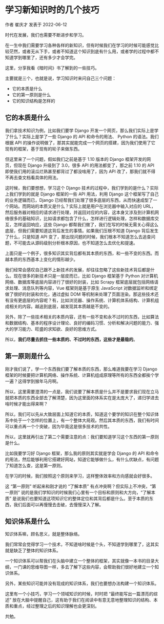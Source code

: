 
# 学习新知识时的几个技巧
 作者 崔庆才   发表于 2022-06-12   
 
时代在发展，我们也需要不断进步和学习。

在一生中我们需要学习各种各样的新知识，但有时候我们在学习的时候可能感觉比较茫然，或者无从下手，或者不知道这个知识到底有什么用，或者学的过程中都不知道学到哪里了，还有多少才会学完。

这里，分享我看《暗时间》书了解到的一些技巧。

主要就是三个，也就是说，学习知识时来问自己三个问题：

+ 它的本质是什么
+ 它的第一原则是什么
+ 它的知识结构是怎样的

## 它的本质是什么
我们拿技术知识为例，比如我们要学 Django 开发一个网页，那么我们实际上是学了什么？实际上是学了一些 Django 的 API 和命令的用法、 Python 的语法。我们根据 API 的操作说明做了，那其实就能完成一个网页的搭建，因为我们使用了它现有的框架，基于现有的轮子来做东西。

但这里来了一个问题，假如我们之前是基于 1.10 版本的 Django 框架开发的网页，但现在 Django 升级到了 3.0，很多 API 的用法都变了，那之前 1.10 的 API 即使我们用的滚瓜烂熟甚至都背过了都没啥用了，因为 API 改了，那我们就不得不再去查文档看具体的用法。

这时候，我们要想想，学习这个 Django 技术的过程中，我们学到的是什么？实际上我们学到的就是 Django 框架的一些 API 用法，利用 Django 这个框架写了自己的业务逻辑而已，Django 已经帮我们处理了很多底层的东西，从而快速成型了一个网站。而网站的本质又是什么？实际上就是用户在浏览器中输入对应的 URL，然后服务器对相应的请求进行处理，并返回对应的内容，这本身又涉及到计算机网络很多的基础知识，比如请求都包含了什么，怎样进行逻辑处理，怎样和数据库交互，怎样返回响应，这些 Django 都帮我们做了，我们在写的时候无需关心得这么底层，但我们需要知道这背后发生的事情。如果我们压根不知道 Django 背后发生了什么，只是知道 API 变了，那出现问题的时候，我们根本不知道怎么去追查问题，不可能去从源码级别分析根本原因，也不知道怎么去优化和提速。

上面只是一个例子，很多知识其实背后都有其本质的东西，和一些不变的东西。而越本质的东西基本上变化的情形越少。

我们经常会感叹自己跟不上新技术的发展，却往往忽略了这些新技术背后都是什么。现在很多的新技术只是一层皮而已，比如 Django 框架基于 Python 对计算机网络、数据库等底层内容进行了很好的封装，比如 Scrapy 框架底层就包括网络请求处理、消息队列等内容，Vue 框架则是基于原生 JavaScript 对数据监听和绑定做了很好的封装和优化，通过虚拟 DOM 等机制来处理了页面渲染。那这些技术还有没有更底层的内容呢？有，比如浏览器、操作系统、计算机体系结构、计算机组成相关的内容。越追到底层，越发现其本质越是不变的。

另外，除了一些技术相关的本质内容，还有一些不变和永不过时的东西，比如算法和数据结构、基本的程序设计理论、良好的编码习惯、分析和解决问题的能力、强大的学习能力、旺盛的求知欲、良好的思维方式。

所以，**我们尽量去抓住一些本质的、不过时的东西，这些才是最稳的**。

## 第一原则是什么
刚才我们说了，学一个东西我们要了解本质的东西，那么难道我要在学习 Django 框架的时候要把计算机网络、操作系统、计算机组成原理等所有的东西全都挨个学一遍？这得学到猴年马月啊。

所以，这里需要澄清的一点是，我们说要了解本质是什么并不是要求我们现在立马就把本质的东西全部去了解清楚，因为这里面的体系实在是太庞大了，递归学进去啥时候才能出得来啊？

所以，我们可以先从大致层面上知道它的本质，知道这个要学的知识在整个知识体系中处于一个怎样的位置上，有一个整体大局观。然后其本质的东西，我们有时间可以重点再一个个突破，因为毕竟这是很多技术的共性。

所以，这里就再引出了第二个需要注意的点：我们要知道学习这个东西的第一原则是什么。

比如我要学习好 Django 框架，那么我的原则其实就是学会 Django 的 API 和命令的用法，然后能够利用它搭建好网站，知道它能够做什么，有什么优缺点，有问题了知道怎么查，这是第一原则。

在学习的时候，我们按照这个原则来学习，这样整体效率和方向感就会好很多。

这 “第一原则” 听起来和刚才说的 “了解本质” 有点冲突啊？但实际上不冲突，“第一原则” 说的是我们学知识的时候我们心里有一个目标和原则和大方向，“了解本质” 是说我们也要知道这项知识它的整体定位和其背后都是什么。至于本质的东西，我们后面可以再慢慢去击破，去慢慢深入了解。

## 知识体系是什么
知识体系嘛，顾名思义，就是整体脉络。

我们常常会觉得学习一个技术，不知道啥时候是个头，不知道学到哪里了，这其实就是缺乏了整体的知识体系。

一个知识体系可以帮我们在头脑中建立一个整体的框架，其实就像一本书的目录大纲，一门课的思维导图一样，多去了解下这些内容，会帮助我们很好地建立一个知识体系。

另外，某些知识可能并没有现成的知识体系，我们也要想办法构建一个知识体系。

这里有一个小技巧，学习一个领域知识的时候，时时把 “最终能写出一篇漂亮的综述” 放在大脑中提醒自己，这有助于我们在阅读中有意无意地整理知识的结构、本质和重点，经过整理之后的知识理解也会更深刻。

共勉。
<!--stackedit_data:
eyJoaXN0b3J5IjpbLTU1NzA3NTI4Nl19
-->